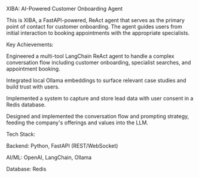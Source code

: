 XIBA: AI-Powered Customer Onboarding Agent

This is XIBA, a FastAPI-powered, ReAct agent that serves as the primary point of contact for customer onboarding. The agent guides users from initial interaction to booking appointments with the appropriate specialists.

Key Achievements:

Engineered a multi-tool LangChain ReAct agent to handle a complex conversation flow including customer onboarding, specialist searches, and appointment booking.

Integrated local Ollama embeddings to surface relevant case studies and build trust with users.

Implemented a system to capture and store lead data with user consent in a Redis database.

Designed and implemented the conversation flow and prompting strategy, feeding the company's offerings and values into the LLM.

Tech Stack:

Backend: Python, FastAPI (REST/WebSocket)

AI/ML: OpenAI, LangChain, Ollama

Database: Redis
